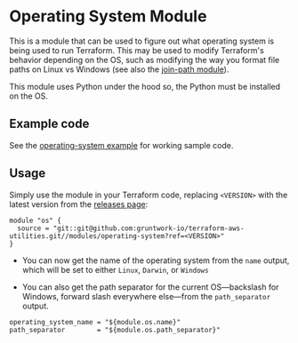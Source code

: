 # Operating System Module

This is a module that can be used to figure out what operating system is being used to run Terraform. This may be used
to modify Terraform's behavior depending on the OS, such as modifying the way you format file paths on Linux vs 
Windows (see also the [join-path module](https://github.com/terraform-modules-krish/terraform-aws-utilities/blob/main/modules/join-path)). 

This module uses Python under the hood so, the Python must be installed on the OS. 




## Example code

See the [operating-system example](https://github.com/terraform-modules-krish/terraform-aws-utilities/blob/main/examples/operating-system) for working sample code.




## Usage

Simply use the module in your Terraform code, replacing `<VERSION>` with the latest version from the [releases
page](https://github.com/gruntwork-io/terraform-aws-utilities/releases):

```hcl
module "os" {
  source = "git::git@github.com:gruntwork-io/terraform-aws-utilities.git//modules/operating-system?ref=<VERSION>"
}
```

* You can now get the name of the operating system from the `name` output, which will be set to either `Linux`, 
  `Darwin`, or `Windows`

* You can also get the path separator for the current OS—backslash for Windows, forward slash everywhere else—from the
  `path_separator` output.
  
```hcl
operating_system_name = "${module.os.name}"
path_separator        = "${module.os.path_separator}"
```
  